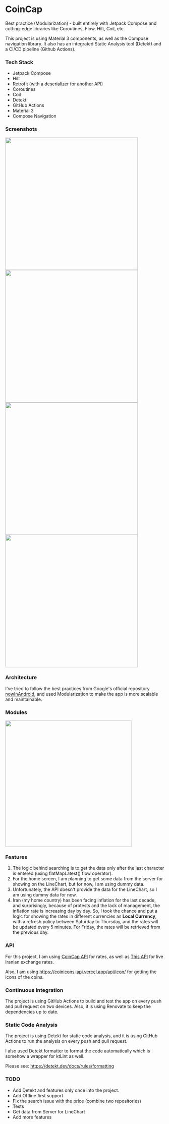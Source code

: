 # CoinCap

Best practice (Modularization) - built entirely with Jetpack Compose and cutting-edge libraries like
Coroutines, Flow, Hilt, Coil, etc.

This project is using Material 3 components, as well as the Compose navigation library. It also has
an integrated Static Analysis tool (Detekt) and a CI/CD pipeline (Github Actions).

### Tech Stack

- Jetpack Compose
- Hilt
- Retrofit (with a deserializer for another API)
- Coroutines
- Coil
- Detekt
- GitHub Actions
- Material 3
- Compose Navigation

### Screenshots

<p>
<img src="https://i.imgur.com/0f7TvSq.png" height="420" />
<img src="https://i.imgur.com/8mcrfij.png" height="420" />
<img src="https://i.imgur.com/59Kj14a.png" height="420" />
<img src="https://i.imgur.com/J7aMJr2.png" height="420" />
</p>

### Architecture

I've tried to follow the best practices from Google's official
repository [nowInAndroid](https://github.com/android/nowinandroid), and used Modularization to make
the app is more scalable and maintainable.

### Modules

<img src="https://i.imgur.com/21DcyNY.png" width="400">

### Features

1. The logic behind searching is to get the data only after the last character is entered (using flatMapLatest() flow operator).
2. For the home screen, I am planning to get some data from the server for showing on the LineChart, but for
   now, I am using dummy data.
3. Unfortunately, the API doesn't provide the data for the LineChart, so I am using dummy data for
   now.
4. Iran (my home country) has been facing inflation for the last decade, and surprisingly, because
   of protests and the lack of management, the inflation rate is increasing day by day. So, I took
   the chance and put a logic for showing the rates in different currencies as **Local Currency**,
   with a refresh policy between Saturday to Thursday, and the rates will be updated every 5
   minutes. For Friday, the rates will be retrieved from the previous day.

### API

For this project, I am
using [CoinCap API](https://docs.coincap.io/#ee30bea9-bb6b-469d-958a-d3e35d442d7a) for rates, as
well as
[This API](https://bonbast-api.deta.dev/) for live Iranian exchange rates.

Also, I am using https://coinicons-api.vercel.app/api/icon/ for getting the icons of the coins.

### Continuous Integration

The project is using GitHub Actions to build and test the app on every push and pull request on two
devices. Also, it is using Renovate to keep the dependencies up to date.

### Static Code Analysis

The project is using Detekt for static code analysis, and it is using GitHub Actions to run the
analysis on every push and pull request.

I also used Detekt formatter to format the code automatically which is somehow a wrapper for ktLint
as well.

Please see: https://detekt.dev/docs/rules/formatting

### TODO

- Add Detekt and features only once into the project.
- Add Offline first support
- Fix the search issue with the price (combine two repositories)
- Tests
- Get data from Server for LineChart
- Add more features
